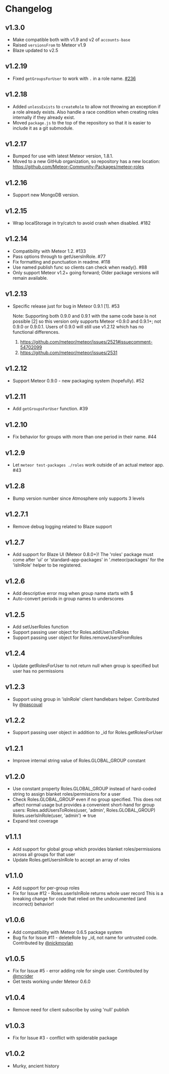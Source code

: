 # Changelog

## v1.3.0

* Make compatible both with v1.9 and v2 of `accounts-base`
* Raised `versionsFrom` to Meteor v1.9
* Blaze updated to v2.5

## v1.2.19

* Fixed `getGroupsForUser` to work with `.` in a role name.
  [#236](https://github.com/Meteor-Community-Packages/meteor-roles/issues/236)

## v1.2.18

* Added `unlessExists` to `createRole` to allow not throwing an exception if a role already exists.
  Also handle a race condition when creating roles internally if they already exist.
* Moved `package.js` to the top of the repository so that it is easier to include it as a git submodule.

## v1.2.17

* Bumped for use with latest Meteor version, 1.8.1.
* Moved to a new GitHub organization, so repository has a new location: https://github.com/Meteor-Community-Packages/meteor-roles

## v1.2.16

* Support new MongoDB version.

## v1.2.15

* Wrap localStorage in try/catch to avoid crash when disabled. #182


## v1.2.14

* Compatibility with Meteor 1.2. #133
* Pass options through to getUsersInRole. #77
* Fix formatting and punctuation in readme. #118
* Use named publish func so clients can check when ready(). #88
* Only support Meteor v1.2+ going forward; Older package versions
  will remain available.


## v1.2.13

* Specific release just for bug in Meteor 0.9.1 [1].  #53

  Note: Supporting both 0.9.0 and 0.9.1 with the same code base is not
  possible [2] so this version only supports Meteor <0.9.0 and 0.9.1+;
  not 0.9.0 or 0.9.0.1.  Users of 0.9.0 will still use v1.2.12 which has
  no functional differences.

  1. https://github.com/meteor/meteor/issues/2521#issuecomment-54702099
  2. https://github.com/meteor/meteor/issues/2531


## v1.2.12

* Support Meteor 0.9.0 - new packaging system (hopefully). #52


## v1.2.11

* Add `getGroupsForUser` function. #39


## v1.2.10

* Fix behavior for groups with more than one period in their name. #44


## v1.2.9

* Let `meteor test-packages ./roles` work outside of an actual meteor app. #43


## v1.2.8

* Bump version number since Atmosphere only supports 3 levels


## v1.2.7.1

* Remove debug logging related to Blaze support


## v1.2.7


* Add support for Blaze UI (Meteor 0.8.0+)!  The 'roles' package must
  come after 'ui' or 'standard-app-packages' in '.meteor/packages'
  for the 'isInRole' helper to be registered.


## v1.2.6

* Add descriptive error msg when group name starts with $
* Auto-convert periods in group names to underscores


## v1.2.5

* Add setUserRoles function
* Support passing user object for Roles.addUsersToRoles
* Support passing user object for Roles.removeUsersFromRoles


## v1.2.4

* Update getRolesForUser to not return null when group is specified but user has no permissions


## v1.2.3

* Support using group in 'isInRole' client handlebars helper.
  Contributed by [@pascoual](https://github.com/pascoual)


## v1.2.2

* Support passing user object in addition to _id for Roles.getRolesForUser


## v1.2.1

* Improve internal string value of Roles.GLOBAL_GROUP constant


## v1.2.0

* Use constant property Roles.GLOBAL_GROUP instead of hard-coded string to
  assign blanket roles/permissions for a user
* Check Roles.GLOBAL_GROUP even if no group specified.  This does not affect
  normal usage but provides a convenient short-hand for group users:
  Roles.addUsersToRoles(user, 'admin', Roles.GLOBAL_GROUP)
  Roles.userIsInRole(user, 'admin') => true
* Expand test coverage


## v1.1.1

* Add support for global group which provides blanket roles/permissions across all groups for that user
* Update Roles.getUsersInRole to accept an array of roles


## v1.1.0

* Add support for per-group roles
* Fix for Issue #12 - Roles.userIsInRole returns whole user record
  This is a breaking change for code that relied on the undocumented (and incorrect) behavior!


## v1.0.6

* Add compatibility with Meteor 0.6.5 package system
* Bug fix for Issue #11 - deleteRole by _id, not name for untrusted code. Contributed by [@nickmoylan](https://github.com/nickmoylan)


## v1.0.5

* Fix for Issue #5 - error adding role for single user. Contributed by [@mcrider](https://github.com/mcrider)
* Get tests working under Meteor 0.6.0


## v1.0.4

* Remove need for client subscribe by using 'null' publish


## v1.0.3

* Fix for Issue #3 - conflict with spiderable package


## v1.0.2

* Murky, ancient history
